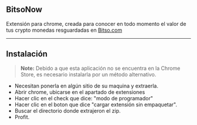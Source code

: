 ## BitsoNow


Extensión para chrome, creada para conocer en todo momento el valor de tus crypto monedas resguardadas en [Bitso.com](https://bitso.com/wallet)

----------


Instalación
-------------

> **Note:**
> Debido a que esta aplicación no se encuentra en la Chrome Store, es necesario instalarla por un método alternativo.


 - Necesitan ponerla en algún sitio de su maquina y extraerla.
 - Abrir chrome, ubicarse en el apartado de extensiones
 - Hacer clic en el check que dice: "modo de programador"
 - Hacer clic en el boton que dice "cargar extensión sin empaquetar".
 - Buscar el directorio donde extrajeron el zip.
 - Profit.
